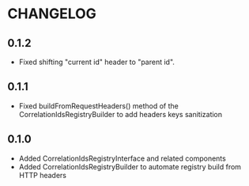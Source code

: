 CHANGELOG
=========

0.1.2
-----

* Fixed shifting "current id" header to "parent id". 

0.1.1
-----

* Fixed buildFromRequestHeaders() method of the CorrelationIdsRegistryBuilder to add headers keys sanitization

0.1.0
-----

* Added CorrelationIdsRegistryInterface and related components
* Added CorrelationIdsRegistryBuilder to automate registry build from HTTP headers
